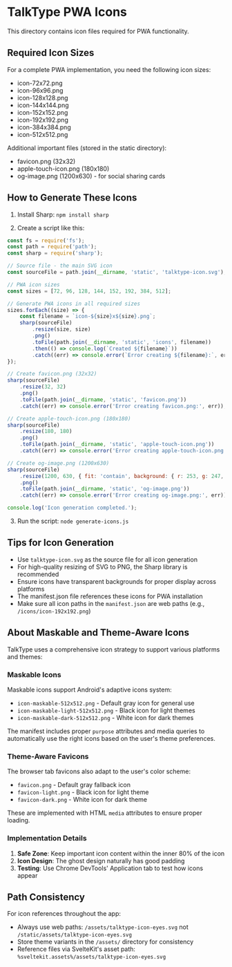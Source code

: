 # TalkType PWA Icons

This directory contains icon files required for PWA functionality.

## Required Icon Sizes

For a complete PWA implementation, you need the following icon sizes:

- icon-72x72.png
- icon-96x96.png
- icon-128x128.png
- icon-144x144.png
- icon-152x152.png
- icon-192x192.png
- icon-384x384.png
- icon-512x512.png

Additional important files (stored in the static directory):

- favicon.png (32x32)
- apple-touch-icon.png (180x180)
- og-image.png (1200x630) - for social sharing cards

## How to Generate These Icons

1. Install Sharp: `npm install sharp`

2. Create a script like this:

```javascript
const fs = require('fs');
const path = require('path');
const sharp = require('sharp');

// Source file - the main SVG icon
const sourceFile = path.join(__dirname, 'static', 'talktype-icon.svg');

// PWA icon sizes
const sizes = [72, 96, 128, 144, 152, 192, 384, 512];

// Generate PWA icons in all required sizes
sizes.forEach((size) => {
	const filename = `icon-${size}x${size}.png`;
	sharp(sourceFile)
		.resize(size, size)
		.png()
		.toFile(path.join(__dirname, 'static', 'icons', filename))
		.then(() => console.log(`Created ${filename}`))
		.catch((err) => console.error(`Error creating ${filename}:`, err));
});

// Create favicon.png (32x32)
sharp(sourceFile)
	.resize(32, 32)
	.png()
	.toFile(path.join(__dirname, 'static', 'favicon.png'))
	.catch((err) => console.error('Error creating favicon.png:', err));

// Create apple-touch-icon.png (180x180)
sharp(sourceFile)
	.resize(180, 180)
	.png()
	.toFile(path.join(__dirname, 'static', 'apple-touch-icon.png'))
	.catch((err) => console.error('Error creating apple-touch-icon.png:', err));

// Create og-image.png (1200x630)
sharp(sourceFile)
	.resize(1200, 630, { fit: 'contain', background: { r: 253, g: 247, b: 239 } })
	.png()
	.toFile(path.join(__dirname, 'static', 'og-image.png'))
	.catch((err) => console.error('Error creating og-image.png:', err));

console.log('Icon generation completed.');
```

3. Run the script: `node generate-icons.js`

## Tips for Icon Generation

- Use `talktype-icon.svg` as the source file for all icon generation
- For high-quality resizing of SVG to PNG, the Sharp library is recommended
- Ensure icons have transparent backgrounds for proper display across platforms
- The manifest.json file references these icons for PWA installation
- Make sure all icon paths in the `manifest.json` are web paths (e.g., `/icons/icon-192x192.png`)

## About Maskable and Theme-Aware Icons

TalkType uses a comprehensive icon strategy to support various platforms and themes:

### Maskable Icons

Maskable icons support Android's adaptive icons system:

- `icon-maskable-512x512.png` - Default gray icon for general use
- `icon-maskable-light-512x512.png` - Black icon for light themes
- `icon-maskable-dark-512x512.png` - White icon for dark themes

The manifest includes proper `purpose` attributes and media queries to automatically use the right icons based on the user's theme preferences.

### Theme-Aware Favicons

The browser tab favicons also adapt to the user's color scheme:

- `favicon.png` - Default gray fallback icon
- `favicon-light.png` - Black icon for light theme
- `favicon-dark.png` - White icon for dark theme

These are implemented with HTML `media` attributes to ensure proper loading.

### Implementation Details

1. **Safe Zone**: Keep important icon content within the inner 80% of the icon
2. **Icon Design**: The ghost design naturally has good padding
3. **Testing**: Use Chrome DevTools' Application tab to test how icons appear

## Path Consistency

For icon references throughout the app:

- Always use web paths: `/assets/talktype-icon-eyes.svg` not `/static/assets/talktype-icon-eyes.svg`
- Store theme variants in the `/assets/` directory for consistency
- Reference files via SvelteKit's asset path: `%sveltekit.assets%/assets/talktype-icon-eyes.svg`
